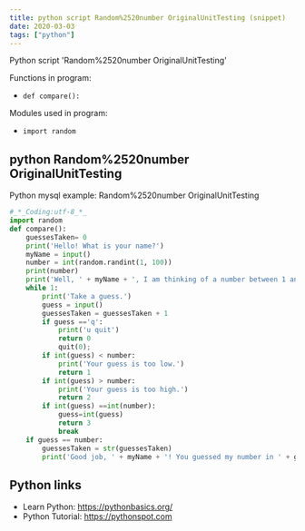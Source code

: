 ```yaml
---
title: python script Random%2520number OriginalUnitTesting (snippet)
date: 2020-03-03
tags: ["python"]
---
```

Python script 'Random%2520number OriginalUnitTesting'

Functions in program: 
* `def compare():`

Modules used in program: 
* `import random`

## python Random%2520number OriginalUnitTesting

Python mysql example: Random%2520number OriginalUnitTesting

```python
#_*_Coding:utf-8_*_
import random
def compare():
    guessesTaken= 0
    print('Hello! What is your name?')
    myName = input()
    number = int(random.randint(1, 100))
    print(number)
    print('Well, ' + myName + ', I am thinking of a number between 1 and 100.')
    while 1:
        print('Take a guess.')
        guess = input()
        guessesTaken = guessesTaken + 1
        if guess =='q':
            print('u quit')
            return 0
            quit(0);
        if int(guess) < number:
            print('Your guess is too low.')
            return 1
        if int(guess) > number:
            print('Your guess is too high.')
            return 2
        if int(guess) ==int(number):
            guess=int(guess)
            return 3
            break
    if guess == number:
        guessesTaken = str(guessesTaken)
        print('Good job, ' + myName + '! You guessed my number in ' + guessesTaken + ' guesses!')


```

## Python links

- Learn Python: https://pythonbasics.org/
- Python Tutorial: https://pythonspot.com
